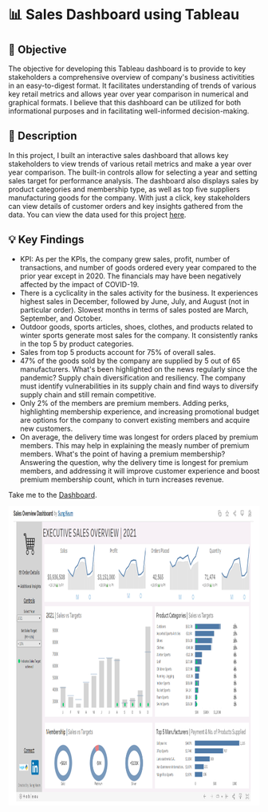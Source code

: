 <h1>📊 Sales Dashboard using Tableau</h1>

<h2>🎯 Objective</h2>

The objective for developing this Tableau dashboard is to provide to key stakeholders a comprehensive overview of company's business activitities in an easy-to-digest format. It facilitates understanding of trends of various key retail metrics and allows year over year comparison in numerical and graphical formats. I believe that this dashboard can be utilized for both informational purposes and in facilitating well-informed decision-making.     

<h2>📑 Description</h2>

In this project, I built an interactive sales dashboard that allows key stakeholders to view trends of various retail metrics and make a year over year comparison. The built-in controls allow for selecting a year and setting sales target for performance analysis. The dashboard also displays sales by product categories and membership type, as well as top five suppliers manufacturing goods for the company. With just a click, key stakeholders can view details of customer orders and key insights gathered from the data. You can view the data used for this project [here](https://www.kaggle.com/datasets/gabrielsantello/wholesale-and-retail-orders-dataset).

<h2>💡 Key Findings</h2>

- KPI: As per the KPIs, the company grew sales, profit, number of transactions, and number of goods ordered every year compared to the prior year except in 2020. The financials may have been negatively affected by the impact of COVID-19.
- There is a cyclicality in the sales activity for the business. It experiences highest sales in December, followed by June, July, and August (not in particular order). Slowest months in terms of sales posted are March, September, and October.
- Outdoor goods, sports articles, shoes, clothes, and products related to winter sports generate most sales for the company. It consistently ranks in the top 5 by product categories. 
- Sales from top 5 products account for 75% of overall sales.
- 47% of the goods sold by the company are supplied by 5 out of 65 manufacturers. What's been highlighted on the news regularly since the pandemic? Supply chain diversification and resiliency. The company must identify vulnerabilities in its supply chain and find ways to diversify supply chain and still remain competitive.
- Only 2% of the members are premium members. Adding perks, highlighting membership experience, and increasing promotional budget are options for the company to convert existing members and acquire new customers.
- On average, the delivery time was longest for orders placed by premium members. This may help in explaining the measly number of premium members. What's the point of having a premium membership? Answering the question, why the delivery time is longest for premium members, and addressing it will improve customer experience and boost premium membership count, which in turn increases revenue.

Take me to the [Dashboard](https://public.tableau.com/app/profile/sung.keum/viz/CustomerOrderAnalysis_17044704343470/OverviewDashboard).

<p align="center">
  <img width="1200" height="600" src="/Dashboard.png">
</p>
